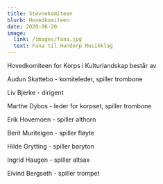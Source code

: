 ```yaml
---
title: Stevnekomiteen
blurb: Hovedkomiteen
date: 2020-06-20
image:
  link: /images/fana.jpg
  text: Fana til Hundorp Musikklag
---
```

Hovedkomiteen for Korps i Kulturlandskap består av

Audun Skattebo - komiteleder, spiller trombone

Liv Bjerke - dirigent

Marthe Dybos -  leder for korpset, spiller trombone

Erik Hovemoen - spiller althorn

Berit Muriteigen - spiller fløyte

Hilde Grytting - spiller baryton

Ingrid Haugen - spiller altsax

Eivind Bergseth - spiller trompet